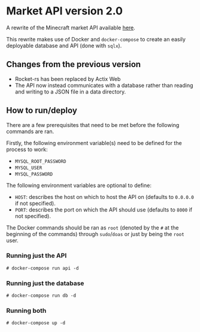# Market API version 2.0
A rewrite of the Minecraft market API available [here](https://github.com/MinesoftCC/market-api). 

This rewrite makes use of Docker and `docker-compose` to create an easily deployable database and API (done with `sqlx`).

## Changes from the previous version
- Rocket-rs has been replaced by Actix Web
- The API now instead communicates with a database rather than reading and writing to a JSON file in a data directory.

## How to run/deploy
There are a few prerequisites that need to be met before the following commands are ran.

Firstly, the following environment variable(s) need to be defined for the process to work:
- `MYSQL_ROOT_PASSWORD`
- `MYSQL_USER`
- `MYSQL_PASSWORD`

The following environment variables are optional to define:

- `HOST`: describes the host on which to host the API on (defaults to `0.0.0.0` if not specified).
- `PORT`: describes the port on which the API should use (defaults to `8000` if not specified).

The Docker commands should be ran as `root` (denoted by the `#` at the beginning of the commands) through `sudo`/`doas` or just by being the `root` user.

### Running just the API
`# docker-compose run api -d`

### Running just the database
`# docker-compose run db -d`

### Running both
`# docker-compose up -d`
